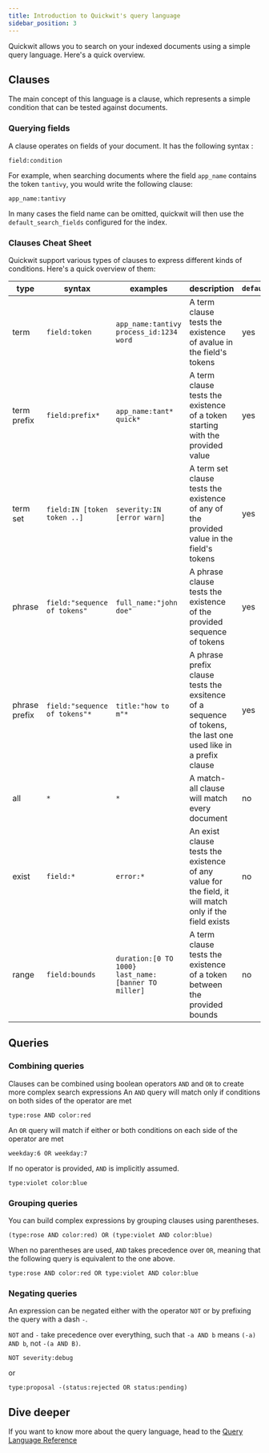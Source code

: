 ```yaml
---
title: Introduction to Quickwit's query language
sidebar_position: 3
---
```


Quickwit allows you to search on your indexed documents using a simple query language. Here's a quick overview.

## Clauses

The main concept of this language is a clause, which represents a simple condition that can be tested against documents. 

### Querying fields

A clause operates on fields of your document. It has the following syntax :
```
field:condition
```

For example, when searching documents where the field `app_name` contains the token `tantivy`, you would write the following clause:
```
app_name:tantivy
```

In many cases the field name can be omitted, quickwit will then use the `default_search_fields` configured for the index.

### Clauses Cheat Sheet

Quickwit support various types of clauses to express different kinds of conditions. Here's a quick overview of them:

| type | syntax | examples | description| `default_search_field`|
|-------------|--------|----------|------------|-----------------------|
| term | `field:token` | `app_name:tantivy` <br/> `process_id:1234` <br/> `word` | A term clause tests the existence of avalue in the field's tokens | yes |
| term prefix | `field:prefix*` | `app_name:tant*` <br/> `quick*` | A term clause tests the existence of a token starting with the provided value | yes |
| term set | `field:IN [token token ..]` |`severity:IN [error warn]` | A term set clause tests the existence of any of the provided value in the field's tokens| yes |
| phrase | `field:"sequence of tokens"` | `full_name:"john doe"` | A phrase clause tests the existence of the provided sequence of tokens | yes |
| phrase prefix | `field:"sequence of tokens"*` | `title:"how to m"*` | A phrase prefix clause tests the exsitence of a sequence of tokens, the last one used like in a prefix clause | yes |
| all | `*` | `*` | A match-all clause will match every document | no |
| exist | `field:*` | `error:*` | An exist clause tests the existence of any value for the field, it will match only if the field exists | no |
| range | `field:bounds` |`duration:[0 TO 1000}` <br/> `last_name:[banner TO miller]` | A term clause tests the existence of a token between the provided bounds | no |

## Queries

### Combining queries

Clauses can be combined using boolean operators `AND` and  `OR` to create more complex search expressions
An `AND` query will match only if conditions on both sides of the operator are met
```
type:rose AND color:red
```

An `OR` query will match if either or both conditions on each side of the operator are met
```
weekday:6 OR weekday:7
```

If no operator is provided, `AND` is implicitly assumed.

```
type:violet color:blue
```

### Grouping queries
You can build complex expressions by grouping clauses using parentheses.
```
(type:rose AND color:red) OR (type:violet AND color:blue)
```

When no parentheses are used, `AND` takes precedence over `OR`, meaning that the following query is equivalent to the one above.

```
type:rose AND color:red OR type:violet AND color:blue
```

### Negating queries

An expression can be negated either with the operator `NOT` or by prefixing the query with a dash `-`.

`NOT` and `-` take precedence over everything, such that `-a AND b` means `(-a) AND b`, not `-(a AND B)`.

```
NOT severity:debug
```

or

```
type:proposal -(status:rejected OR status:pending)
```


## Dive deeper

If you want to know more about the query language, head to the [Query Language Reference](../reference/query-language.md)
